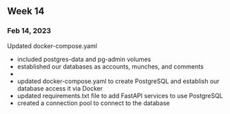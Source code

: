 ## Week 14
### Feb 14, 2023


Updated docker-compose.yaml
* included postgres-data and pg-admin volumes
* established our databases as accounts, munches, and comments
*
* updated docker-compose.yaml to create PostgreSQL and establish our database access it via Docker
* updated requirements.txt file to add FastAPI services to use PostgreSQL
* created a connection pool to connect to the database
